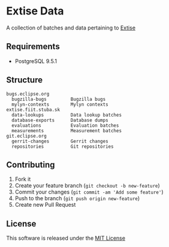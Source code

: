 # Extise Data

A collection of batches and data pertaining to [Extise](https://github.com/perconik/extise)

## Requirements

- PostgreSQL 9.5.1

## Structure

    bugs.eclipse.org        
      bugzilla-bugs         Bugzilla bugs
      mylyn-contexts        Mylyn contexts
    extise.fiit.stuba.sk
      data-lookups          Data lookup batches
      database-exports      Database dumps
      evaluations           Evaluation batches
      measurements          Measurement batches
    git.eclipse.org         
      gerrit-changes        Gerrit changes
      repositories          Git repositories

## Contributing

1. Fork it
2. Create your feature branch (`git checkout -b new-feature`)
3. Commit your changes (`git commit -am 'Add some feature'`)
4. Push to the branch (`git push origin new-feature`)
5. Create new Pull Request

## License

This software is released under the [MIT License](LICENSE.md)
